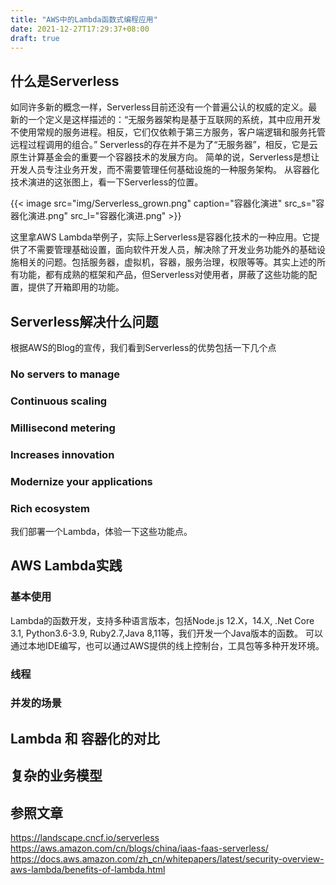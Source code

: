 ```yaml
---
title: "AWS中的Lambda函数式编程应用"
date: 2021-12-27T17:29:37+08:00
draft: true
---
```


## 什么是Serverless
如同许多新的概念一样，Serverless目前还没有一个普遍公认的权威的定义。最新的一个定义是这样描述的：“无服务器架构是基于互联网的系统，其中应用开发不使用常规的服务进程。相反，它们仅依赖于第三方服务，客户端逻辑和服务托管远程过程调用的组合。”
Serverless的存在并不是为了“无服务器”，相反，它是云原生计算基金会的重要一个容器技术的发展方向。
简单的说，Serverless是想让开发人员专注业务开发，而不需要管理任何基础设施的一种服务架构。
从容器化技术演进的这张图上，看一下Serverless的位置。

{{< image src="img/Serverless_grown.png" caption="容器化演进" src_s="容器化演进.png" src_l="容器化演进.png" >}}

这里拿AWS Lambda举例子，实际上Serverless是容器化技术的一种应用。它提供了不需要管理基础设置，面向软件开发人员，解决除了开发业务功能外的基础设施相关的问题。包括服务器，虚拟机，容器，服务治理，权限等等。其实上述的所有功能，都有成熟的框架和产品，但Serverless对使用者，屏蔽了这些功能的配置，提供了开箱即用的功能。
## Serverless解决什么问题
根据AWS的Blog的宣传，我们看到Serverless的优势包括一下几个点
### No servers to manage
### Continuous scaling
### Millisecond metering
### Increases innovation
### Modernize your applications
### Rich ecosystem
我们部署一个Lambda，体验一下这些功能点。

## AWS Lambda实践

### 基本使用
Lambda的函数开发，支持多种语言版本，包括Node.js 12.X，14.X, .Net Core 3.1, Python3.6-3.9, Ruby2.7,Java 8,11等，我们开发一个Java版本的函数。
可以通过本地IDE编写，也可以通过AWS提供的线上控制台，工具包等多种开发环境。
### 线程

### 并发的场景

## Lambda 和 容器化的对比

## 复杂的业务模型

## 参照文章

https://landscape.cncf.io/serverless
https://aws.amazon.com/cn/blogs/china/iaas-faas-serverless/
https://docs.aws.amazon.com/zh_cn/whitepapers/latest/security-overview-aws-lambda/benefits-of-lambda.html
